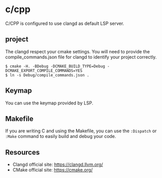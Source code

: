 # c/cpp

C/CPP is configured to use clangd as default LSP server.

## project

The clangd respect your cmake settings.
You will need to provide the compile_commands.json file for clangd to identify
your project correctly.

```console
$ cmake -H. -BDebug -DCMAKE_BUILD_TYPE=Debug -DCMAKE_EXPORT_COMPILE_COMMANDS=YES
$ ln -s Debug/compile_commands.json .
```

## Keymap

You can use the keymap provided by LSP.

## Makefile

If you are writing C and using the Makefile, you can use the `:Dispatch` or `:Make`
command to easily build and debug your code.

## Resources

* Clangd official site: <https://clangd.llvm.org/>
* CMake official site: <https://cmake.org/>
